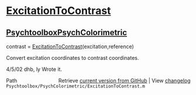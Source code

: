 # [ExcitationToContrast](ExcitationToContrast)
## [Psychtoolbox](Psychtoolbox)[PsychColorimetric](PsychColorimetric)

contrast = [ExcitationToContrast](ExcitationToContrast)(excitation,reference)  
  
Convert excitation coordinates to contrast coordinates.  
  
4/5/02   dhb, ly   Wrote it.  




<div class="code_header" style="text-align:right;">
  <span style="float:left;">Path&nbsp;&nbsp;</span> <span class="counter">Retrieve <a href=
  "https://raw.github.com/Psychtoolbox-3/Psychtoolbox-3/beta/Psychtoolbox/PsychColorimetric/ExcitationToContrast.m">current version from GitHub</a> | View <a href=
  "https://github.com/Psychtoolbox-3/Psychtoolbox-3/commits/beta/Psychtoolbox/PsychColorimetric/ExcitationToContrast.m">changelog</a></span>
</div>
<div class="code">
  <code>Psychtoolbox/PsychColorimetric/ExcitationToContrast.m</code>
</div>

